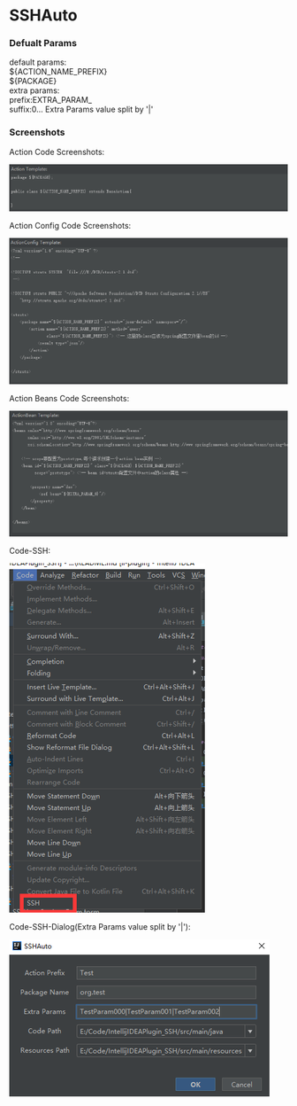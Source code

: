 # SSHAuto

### Defualt Params

default params:<br>
${ACTION_NAME_PREFIX}<br>
${PACKAGE}<br>
extra params:<br>
prefix:EXTRA_PARAM_<br>
suffix:0...
Extra Params value split by '|'

### Screenshots

Action Code Screenshots:

![Image of Action](Screenshots/Action.png)

Action Config Code Screenshots:

![Image of Config](Screenshots/Config.png)

Action Beans Code Screenshots:

![Image of Beans](Screenshots/Beans.png)

Code-SSH:

![Image of Code-SSH](Screenshots/Code-SSH.png)

Code-SSH-Dialog(Extra Params value split by '|'):

![Image of Code-SSH-Dialog](Screenshots/Code-SSH-Dialog.png)
